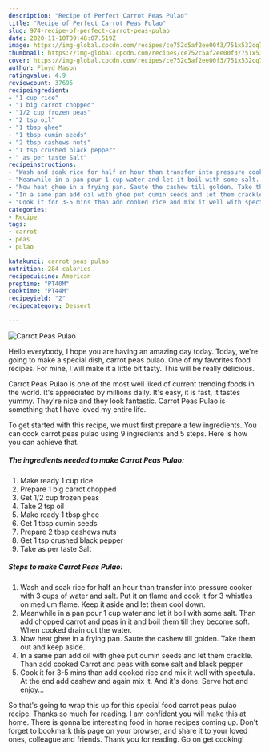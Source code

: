 ```yaml
---
description: "Recipe of Perfect Carrot Peas Pulao"
title: "Recipe of Perfect Carrot Peas Pulao"
slug: 974-recipe-of-perfect-carrot-peas-pulao
date: 2020-11-10T09:48:07.519Z
image: https://img-global.cpcdn.com/recipes/ce752c5af2ee00f3/751x532cq70/carrot-peas-pulao-recipe-main-photo.jpg
thumbnail: https://img-global.cpcdn.com/recipes/ce752c5af2ee00f3/751x532cq70/carrot-peas-pulao-recipe-main-photo.jpg
cover: https://img-global.cpcdn.com/recipes/ce752c5af2ee00f3/751x532cq70/carrot-peas-pulao-recipe-main-photo.jpg
author: Floyd Mason
ratingvalue: 4.9
reviewcount: 37695
recipeingredient:
- "1 cup rice"
- "1 big carrot chopped"
- "1/2 cup frozen peas"
- "2 tsp oil"
- "1 tbsp ghee"
- "1 tbsp cumin seeds"
- "2 tbsp cashews nuts"
- "1 tsp crushed black pepper"
- " as per taste Salt"
recipeinstructions:
- "Wash and soak rice for half an hour than transfer into pressure cooker with 3 cups of water and salt. Put it on flame and cook it for 3 whistles on medium flame. Keep it aside and let them cool down."
- "Meanwhile in a pan pour 1 cup water and let it boil with some salt. Than add chopped carrot and peas in it and boil them till they become soft. When cooked drain out the water."
- "Now heat ghee in a frying pan. Saute the cashew till golden. Take them out and keep aside."
- "In a same pan add oil with ghee put cumin seeds and let them crackle. Than add cooked Carrot and peas with some salt and black pepper"
- "Cook it for 3-5 mins than add cooked rice and mix it well with spectula. At the end add cashew and again mix it. And it&#39;s done. Serve hot and enjoy..."
categories:
- Recipe
tags:
- carrot
- peas
- pulao

katakunci: carrot peas pulao 
nutrition: 284 calories
recipecuisine: American
preptime: "PT40M"
cooktime: "PT44M"
recipeyield: "2"
recipecategory: Dessert

---
```



![Carrot Peas Pulao](https://img-global.cpcdn.com/recipes/ce752c5af2ee00f3/751x532cq70/carrot-peas-pulao-recipe-main-photo.jpg)

Hello everybody, I hope you are having an amazing day today. Today, we're going to make a special dish, carrot peas pulao. One of my favorites food recipes. For mine, I will make it a little bit tasty. This will be really delicious.



Carrot Peas Pulao is one of the most well liked of current trending foods in the world. It's appreciated by millions daily. It's easy, it is fast, it tastes yummy. They're nice and they look fantastic. Carrot Peas Pulao is something that I have loved my entire life.


To get started with this recipe, we must first prepare a few ingredients. You can cook carrot peas pulao using 9 ingredients and 5 steps. Here is how you can achieve that.

<!--inarticleads1-->

##### The ingredients needed to make Carrot Peas Pulao:

1. Make ready 1 cup rice
1. Prepare 1 big carrot chopped
1. Get 1/2 cup frozen peas
1. Take 2 tsp oil
1. Make ready 1 tbsp ghee
1. Get 1 tbsp cumin seeds
1. Prepare 2 tbsp cashews nuts
1. Get 1 tsp crushed black pepper
1. Take  as per taste Salt




<!--inarticleads2-->

##### Steps to make Carrot Peas Pulao:

1. Wash and soak rice for half an hour than transfer into pressure cooker with 3 cups of water and salt. Put it on flame and cook it for 3 whistles on medium flame. Keep it aside and let them cool down.
1. Meanwhile in a pan pour 1 cup water and let it boil with some salt. Than add chopped carrot and peas in it and boil them till they become soft. When cooked drain out the water.
1. Now heat ghee in a frying pan. Saute the cashew till golden. Take them out and keep aside.
1. In a same pan add oil with ghee put cumin seeds and let them crackle. Than add cooked Carrot and peas with some salt and black pepper
1. Cook it for 3-5 mins than add cooked rice and mix it well with spectula. At the end add cashew and again mix it. And it&#39;s done. Serve hot and enjoy...




So that's going to wrap this up for this special food carrot peas pulao recipe. Thanks so much for reading. I am confident you will make this at home. There is gonna be interesting food in home recipes coming up. Don't forget to bookmark this page on your browser, and share it to your loved ones, colleague and friends. Thank you for reading. Go on get cooking!
